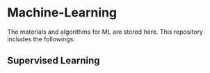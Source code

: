 # Machine-Learning
The materials and algorithms for ML are stored here.
This repository includes the followings:
## Supervised Learning
